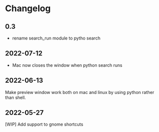# Changelog

## 0.3

- rename search_run module to pytho search

## 2022-07-12

- Mac now closes the window when python search runs

## 2022-06-13

Make preview window work both on mac and linux by using python rather than shell.

## 2022-05-27

[WIP] Add support to gnome shortcuts
